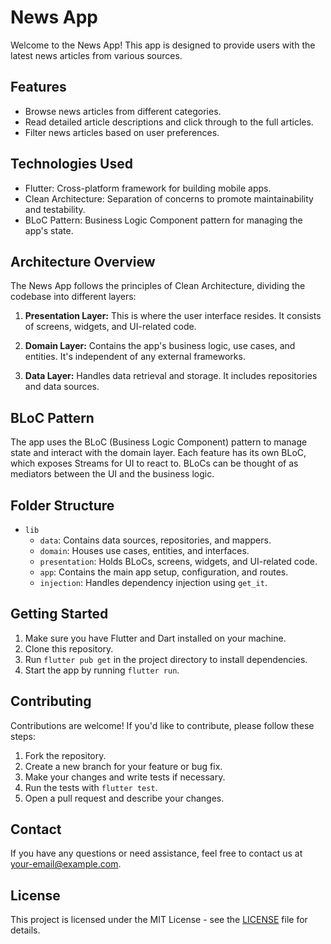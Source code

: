 # News App

Welcome to the News App! This app is designed to provide users with the latest news articles from various sources.

## Features

- Browse news articles from different categories.
- Read detailed article descriptions and click through to the full articles.
- Filter news articles based on user preferences.

## Technologies Used

- Flutter: Cross-platform framework for building mobile apps.
- Clean Architecture: Separation of concerns to promote maintainability and testability.
- BLoC Pattern: Business Logic Component pattern for managing the app's state.

## Architecture Overview

The News App follows the principles of Clean Architecture, dividing the codebase into different layers:

1. **Presentation Layer:** This is where the user interface resides. It consists of screens, widgets, and UI-related code.

2. **Domain Layer:** Contains the app's business logic, use cases, and entities. It's independent of any external frameworks.

3. **Data Layer:** Handles data retrieval and storage. It includes repositories and data sources.

## BLoC Pattern

The app uses the BLoC (Business Logic Component) pattern to manage state and interact with the domain layer. Each feature has its own BLoC, which exposes Streams for UI to react to. BLoCs can be thought of as mediators between the UI and the business logic.

## Folder Structure

- `lib`
  - `data`: Contains data sources, repositories, and mappers.
  - `domain`: Houses use cases, entities, and interfaces.
  - `presentation`: Holds BLoCs, screens, widgets, and UI-related code.
  - `app`: Contains the main app setup, configuration, and routes.
  - `injection`: Handles dependency injection using `get_it`.

## Getting Started

1. Make sure you have Flutter and Dart installed on your machine.
2. Clone this repository.
3. Run `flutter pub get` in the project directory to install dependencies.
4. Start the app by running `flutter run`.

## Contributing

Contributions are welcome! If you'd like to contribute, please follow these steps:

1. Fork the repository.
2. Create a new branch for your feature or bug fix.
3. Make your changes and write tests if necessary.
4. Run the tests with `flutter test`.
5. Open a pull request and describe your changes.

## Contact

If you have any questions or need assistance, feel free to contact us at [your-email@example.com](mailto:your-email@example.com).

## License

This project is licensed under the MIT License - see the [LICENSE](LICENSE) file for details.
